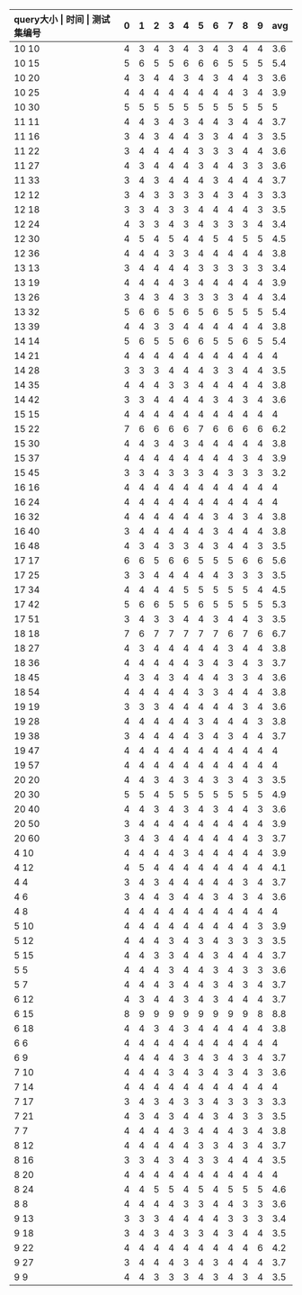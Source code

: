 | query大小 \| 时间 \| 测试集编号|0|1|2|3|4|5|6|7|8|9|avg |
| :-- | :-- | :-- | :-- | :-- | :-- | :-- | :-- | :-- | :-- | :-- | :-- |
| 10 10|4|3|4|3|4|3|4|3|4|4|3.6 | 
| 10 15|5|6|5|5|6|6|6|5|5|5|5.4 | 
| 10 20|4|3|4|4|3|4|3|4|4|3|3.6 | 
| 10 25|4|4|4|4|4|4|4|4|3|4|3.9 | 
| 10 30|5|5|5|5|5|5|5|5|5|5|5 | 
| 11 11|4|4|3|4|3|4|4|3|4|4|3.7 | 
| 11 16|3|4|3|4|4|3|3|4|4|3|3.5 | 
| 11 22|3|4|4|4|4|3|3|3|4|4|3.6 | 
| 11 27|4|3|4|4|4|3|4|4|3|3|3.6 | 
| 11 33|3|4|3|4|4|4|3|4|4|4|3.7 | 
| 12 12|3|4|3|3|3|3|4|3|4|3|3.3 | 
| 12 18|3|3|4|3|3|4|4|4|4|3|3.5 | 
| 12 24|4|3|3|4|3|4|3|3|3|4|3.4 | 
| 12 30|4|5|4|5|4|4|5|4|5|5|4.5 | 
| 12 36|4|4|4|3|3|4|4|4|4|4|3.8 | 
| 13 13|3|4|4|4|4|3|3|3|3|3|3.4 | 
| 13 19|4|4|4|4|3|4|4|4|4|4|3.9 | 
| 13 26|3|4|3|4|3|3|3|3|4|4|3.4 | 
| 13 32|5|6|6|5|6|5|6|5|5|5|5.4 | 
| 13 39|4|4|3|3|4|4|4|4|4|4|3.8 | 
| 14 14|5|6|5|5|6|6|5|5|6|5|5.4 | 
| 14 21|4|4|4|4|4|4|4|4|4|4|4 | 
| 14 28|3|3|3|4|4|4|3|3|4|4|3.5 | 
| 14 35|4|4|4|3|3|4|4|4|4|4|3.8 | 
| 14 42|3|3|4|4|4|4|3|4|3|4|3.6 | 
| 15 15|4|4|4|4|4|4|4|4|4|4|4 | 
| 15 22|7|6|6|6|6|7|6|6|6|6|6.2 | 
| 15 30|4|4|3|4|3|4|4|4|4|4|3.8 | 
| 15 37|4|4|4|4|4|4|4|4|3|4|3.9 | 
| 15 45|3|3|4|3|3|3|4|3|3|3|3.2 | 
| 16 16|4|4|4|4|4|4|4|4|4|4|4 | 
| 16 24|4|4|4|4|4|4|4|4|4|4|4 | 
| 16 32|4|4|4|4|4|4|3|4|3|4|3.8 | 
| 16 40|3|4|4|4|4|4|3|4|4|4|3.8 | 
| 16 48|4|3|4|3|3|4|3|4|4|3|3.5 | 
| 17 17|6|6|5|6|6|5|5|5|6|6|5.6 | 
| 17 25|3|3|4|4|4|4|4|3|3|3|3.5 | 
| 17 34|4|4|4|4|5|5|5|5|5|4|4.5 | 
| 17 42|5|6|6|5|5|6|5|5|5|5|5.3 | 
| 17 51|3|4|3|3|4|4|3|4|4|3|3.5 | 
| 18 18|7|6|7|7|7|7|7|6|7|6|6.7 | 
| 18 27|4|3|4|4|4|4|4|3|4|4|3.8 | 
| 18 36|4|4|4|4|4|3|4|3|4|3|3.7 | 
| 18 45|4|3|4|3|4|4|4|3|3|4|3.6 | 
| 18 54|4|4|4|4|4|3|3|4|4|4|3.8 | 
| 19 19|3|3|3|4|4|4|4|4|3|4|3.6 | 
| 19 28|4|4|4|4|4|3|4|4|4|3|3.8 | 
| 19 38|3|4|4|4|4|3|4|3|4|4|3.7 | 
| 19 47|4|4|4|4|4|4|4|4|4|4|4 | 
| 19 57|4|4|4|4|4|4|4|4|4|4|4 | 
| 20 20|4|4|3|4|3|4|3|3|4|3|3.5 | 
| 20 30|5|5|4|5|5|5|5|5|5|5|4.9 | 
| 20 40|4|4|3|4|3|4|3|4|4|3|3.6 | 
| 20 50|3|4|4|4|4|4|4|4|4|4|3.9 | 
| 20 60|3|4|3|4|4|4|4|4|4|3|3.7 | 
| 4 10|4|4|4|4|3|4|4|4|4|4|3.9 | 
| 4 12|4|5|4|4|4|4|4|4|4|4|4.1 | 
| 4 4|3|4|3|4|4|4|4|4|3|4|3.7 | 
| 4 6|3|4|4|3|4|4|3|4|3|4|3.6 | 
| 4 8|4|4|4|4|4|4|4|4|4|4|4 | 
| 5 10|4|4|4|4|4|4|4|4|4|3|3.9 | 
| 5 12|4|4|4|3|4|3|4|3|3|3|3.5 | 
| 5 15|4|4|3|3|4|4|3|4|4|4|3.7 | 
| 5 5|4|4|4|3|4|4|3|4|3|3|3.6 | 
| 5 7|4|4|4|3|4|4|3|4|3|4|3.7 | 
| 6 12|4|3|4|4|3|4|3|4|4|4|3.7 | 
| 6 15|8|9|9|9|9|9|9|9|9|8|8.8 | 
| 6 18|4|4|3|4|3|4|4|4|4|4|3.8 | 
| 6 6|4|4|4|4|4|4|4|4|4|4|4 | 
| 6 9|4|4|4|4|3|4|3|4|3|4|3.7 | 
| 7 10|4|4|4|3|4|3|4|3|4|3|3.6 | 
|  7 14|4|4|4|4|4|4|4|4|4|4|4 | 
| 7 17|3|4|3|4|3|3|4|3|3|3|3.3 | 
| 7 21|4|3|4|3|4|4|3|4|3|3|3.5 | 
|  7 7|4|4|4|4|3|4|4|4|3|4|3.8 | 
| 8 12|4|4|4|4|4|3|3|4|3|4|3.7 | 
| 8 16|3|3|4|3|4|3|3|4|4|4|3.5 | 
| 8 20|4|4|4|4|4|4|4|4|4|4|4 | 
| 8 24|4|4|5|5|4|5|4|5|5|5|4.6 | 
| 8 8|4|4|4|4|3|3|4|4|3|3|3.6 | 
| 9 13|3|3|3|4|4|4|4|3|3|3|3.4 | 
| 9 18|3|4|3|4|3|3|4|3|4|4|3.5 | 
| 9 22|4|4|4|4|4|4|4|4|4|6|4.2 | 
| 9 27|3|4|4|4|3|4|3|4|4|4|3.7 | 
| 9 9|4|4|3|3|3|4|3|4|3|4|3.5 | 
